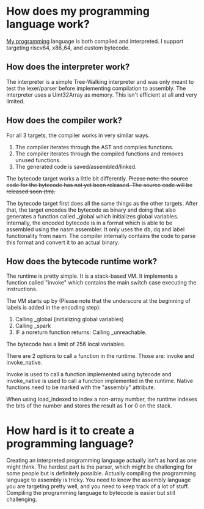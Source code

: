 # How does my programming language work?

[My programming](https://github.com/Glowman554/FireStorm/tree/old) language is
both compiled and interpreted. I support targeting riscv64, x86_64, and custom
bytecode.

## How does the interpreter work?

The interpreter is a simple Tree-Walking interpreter and was only meant to test
the lexer/parser before implementing compilation to assembly. The interpreter
uses a Uint32Array as memory. This isn't efficient at all and very limited.

## How does the compiler work?

For all 3 targets, the compiler works in very similar ways.

1. The compiler iterates through the AST and compiles functions.
2. The compiler iterates through the compiled functions and removes unused
   functions.
3. The generated code is saved/assembled/linked.

The bytecode target works a little bit differently. ~~Please note: the source
code for the bytecode has not yet been released. The source code will be
released soon (tm).~~

The bytecode target first does all the same things as the other targets. After
that, the target encodes the bytecode as binary and doing that also generates a
function called \_global which initializes global variables. Internally, the
encoded bytecode is in a format which is able to be assembled using the nasm
assembler. It only uses the db, dq and label functionality from nasm. The
compiler internally contains the code to parse this format and convert it to an
actual binary.

## How does the bytecode runtime work?

The runtime is pretty simple. It is a stack-based VM. It implements a function
called "invoke" which contains the main switch case executing the instructions.

The VM starts up by (Please note that the underscore at the beginning of labels
is added in the encoding step):

1. Calling \_global (initializing global variables)
2. Calling \_spark
3. IF a noreturn function returns: Calling \_unreachable.

The bytecode has a limit of 256 local variables.

There are 2 options to call a function in the runtime. Those are: invoke and
invoke_native.

Invoke is used to call a function implemented using bytecode and invoke_native
is used to call a function implemented in the runtime. Native functions need to
be marked with the "assembly" attribute.

When using load_indexed to index a non-array number, the runtime indexes the
bits of the number and stores the result as 1 or 0 on the stack.

# How hard is it to create a programming language?

Creating an interpreted programming language actually isn't as hard as one might
think. The hardest part is the parser, which might be challenging for some
people but is definitely possible. Actually compiling the programming language
to assembly is tricky. You need to know the assembly language you are targeting
pretty well, and you need to keep track of a lot of stuff. Compiling the
programming language to bytecode is easier but still challenging.
